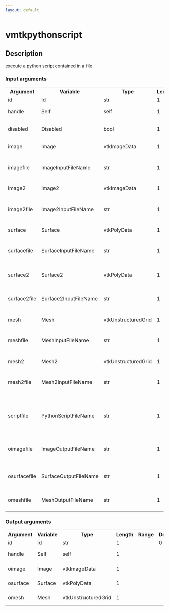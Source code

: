 ```yaml
---
layout: default
---
```

<h1>vmtkpythonscript</h1>
<h2>Description</h2>
execute a python script contained in a file
<h3>Input arguments</h3>
<table class="vmtkscripts">
<tr>
<th>Argument</th><th>Variable</th><th>Type</th><th>Length</th><th>Range</th><th>Default</th><th>Description</th>
</tr>
<tr><td>id</td><td>Id</td><td>str</td><td>1</td><td></td><td>0</td><td>script id</td>
</tr>
<tr><td>handle</td><td>Self</td><td>self</td><td>1</td><td></td><td></td><td>handle to self</td>
</tr>
<tr><td>disabled</td><td>Disabled</td><td>bool</td><td>1</td><td></td><td>0</td><td>disable execution and piping</td>
</tr>
<tr><td>image</td><td>Image</td><td>vtkImageData</td><td>1</td><td></td><td></td><td>the input image</td>
</tr>
<tr><td>imagefile</td><td>ImageInputFileName</td><td>str</td><td>1</td><td></td><td></td><td>filename for the default Image reader</td>
</tr>
<tr><td>image2</td><td>Image2</td><td>vtkImageData</td><td>1</td><td></td><td></td><td>the second input image</td>
</tr>
<tr><td>image2file</td><td>Image2InputFileName</td><td>str</td><td>1</td><td></td><td></td><td>filename for the default Image2 reader</td>
</tr>
<tr><td>surface</td><td>Surface</td><td>vtkPolyData</td><td>1</td><td></td><td></td><td>the input surface</td>
</tr>
<tr><td>surfacefile</td><td>SurfaceInputFileName</td><td>str</td><td>1</td><td></td><td></td><td>filename for the default Surface reader</td>
</tr>
<tr><td>surface2</td><td>Surface2</td><td>vtkPolyData</td><td>1</td><td></td><td></td><td>the second input surface</td>
</tr>
<tr><td>surface2file</td><td>Surface2InputFileName</td><td>str</td><td>1</td><td></td><td></td><td>filename for the default Surface2 reader</td>
</tr>
<tr><td>mesh</td><td>Mesh</td><td>vtkUnstructuredGrid</td><td>1</td><td></td><td></td><td>the input mesh</td>
</tr>
<tr><td>meshfile</td><td>MeshInputFileName</td><td>str</td><td>1</td><td></td><td></td><td>filename for the default Mesh reader</td>
</tr>
<tr><td>mesh2</td><td>Mesh2</td><td>vtkUnstructuredGrid</td><td>1</td><td></td><td></td><td>the second input mesh</td>
</tr>
<tr><td>mesh2file</td><td>Mesh2InputFileName</td><td>str</td><td>1</td><td></td><td></td><td>filename for the default Mesh2 reader</td>
</tr>
<tr><td>scriptfile</td><td>PythonScriptFileName</td><td>str</td><td>1</td><td></td><td></td><td>the name of the file were the Python script resides</td>
</tr>
<tr><td>oimagefile</td><td>ImageOutputFileName</td><td>str</td><td>1</td><td></td><td></td><td>filename for the default Image writer</td>
</tr>
<tr><td>osurfacefile</td><td>SurfaceOutputFileName</td><td>str</td><td>1</td><td></td><td></td><td>filename for the default Surface writer</td>
</tr>
<tr><td>omeshfile</td><td>MeshOutputFileName</td><td>str</td><td>1</td><td></td><td></td><td>filename for the default Mesh writer</td>
</tr>
</table><h3>Output arguments</h3>
<table class="vmtkscripts">
<tr>
<th>Argument</th><th>Variable</th><th>Type</th><th>Length</th><th>Range</th><th>Default</th><th>Description</th>
</tr>
<tr><td>id</td><td>Id</td><td>str</td><td>1</td><td></td><td>0</td><td>script id</td>
</tr>
<tr><td>handle</td><td>Self</td><td>self</td><td>1</td><td></td><td></td><td>handle to self</td>
</tr>
<tr><td>oimage</td><td>Image</td><td>vtkImageData</td><td>1</td><td></td><td></td><td>the output image</td>
</tr>
<tr><td>osurface</td><td>Surface</td><td>vtkPolyData</td><td>1</td><td></td><td></td><td>the output surface</td>
</tr>
<tr><td>omesh</td><td>Mesh</td><td>vtkUnstructuredGrid</td><td>1</td><td></td><td></td><td>the output mesh</td>
</tr>
</table>
